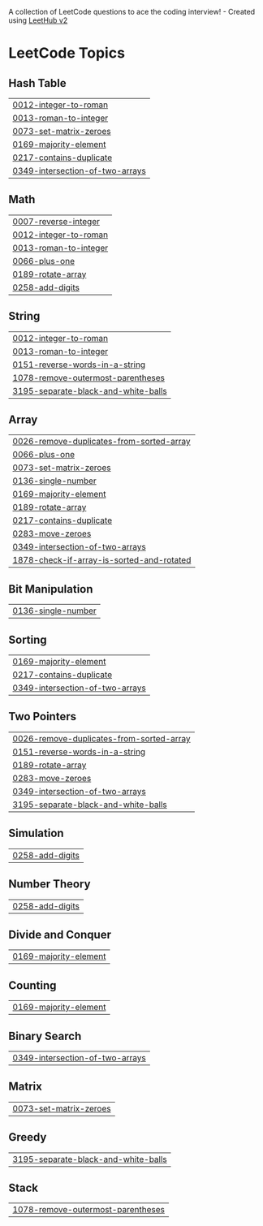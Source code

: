 A collection of LeetCode questions to ace the coding interview! - Created using [LeetHub v2](https://github.com/arunbhardwaj/LeetHub-2.0)
<!---LeetCode Topics Start-->
# LeetCode Topics
## Hash Table
|  |
| ------- |
| [0012-integer-to-roman](https://github.com/rutujamusale/DSA/tree/master/0012-integer-to-roman) |
| [0013-roman-to-integer](https://github.com/rutujamusale/DSA/tree/master/0013-roman-to-integer) |
| [0073-set-matrix-zeroes](https://github.com/rutujamusale/DSA/tree/master/0073-set-matrix-zeroes) |
| [0169-majority-element](https://github.com/rutujamusale/DSA/tree/master/0169-majority-element) |
| [0217-contains-duplicate](https://github.com/rutujamusale/DSA/tree/master/0217-contains-duplicate) |
| [0349-intersection-of-two-arrays](https://github.com/rutujamusale/DSA/tree/master/0349-intersection-of-two-arrays) |
## Math
|  |
| ------- |
| [0007-reverse-integer](https://github.com/rutujamusale/DSA/tree/master/0007-reverse-integer) |
| [0012-integer-to-roman](https://github.com/rutujamusale/DSA/tree/master/0012-integer-to-roman) |
| [0013-roman-to-integer](https://github.com/rutujamusale/DSA/tree/master/0013-roman-to-integer) |
| [0066-plus-one](https://github.com/rutujamusale/DSA/tree/master/0066-plus-one) |
| [0189-rotate-array](https://github.com/rutujamusale/DSA/tree/master/0189-rotate-array) |
| [0258-add-digits](https://github.com/rutujamusale/DSA/tree/master/0258-add-digits) |
## String
|  |
| ------- |
| [0012-integer-to-roman](https://github.com/rutujamusale/DSA/tree/master/0012-integer-to-roman) |
| [0013-roman-to-integer](https://github.com/rutujamusale/DSA/tree/master/0013-roman-to-integer) |
| [0151-reverse-words-in-a-string](https://github.com/rutujamusale/DSA/tree/master/0151-reverse-words-in-a-string) |
| [1078-remove-outermost-parentheses](https://github.com/rutujamusale/DSA/tree/master/1078-remove-outermost-parentheses) |
| [3195-separate-black-and-white-balls](https://github.com/rutujamusale/DSA/tree/master/3195-separate-black-and-white-balls) |
## Array
|  |
| ------- |
| [0026-remove-duplicates-from-sorted-array](https://github.com/rutujamusale/DSA/tree/master/0026-remove-duplicates-from-sorted-array) |
| [0066-plus-one](https://github.com/rutujamusale/DSA/tree/master/0066-plus-one) |
| [0073-set-matrix-zeroes](https://github.com/rutujamusale/DSA/tree/master/0073-set-matrix-zeroes) |
| [0136-single-number](https://github.com/rutujamusale/DSA/tree/master/0136-single-number) |
| [0169-majority-element](https://github.com/rutujamusale/DSA/tree/master/0169-majority-element) |
| [0189-rotate-array](https://github.com/rutujamusale/DSA/tree/master/0189-rotate-array) |
| [0217-contains-duplicate](https://github.com/rutujamusale/DSA/tree/master/0217-contains-duplicate) |
| [0283-move-zeroes](https://github.com/rutujamusale/DSA/tree/master/0283-move-zeroes) |
| [0349-intersection-of-two-arrays](https://github.com/rutujamusale/DSA/tree/master/0349-intersection-of-two-arrays) |
| [1878-check-if-array-is-sorted-and-rotated](https://github.com/rutujamusale/DSA/tree/master/1878-check-if-array-is-sorted-and-rotated) |
## Bit Manipulation
|  |
| ------- |
| [0136-single-number](https://github.com/rutujamusale/DSA/tree/master/0136-single-number) |
## Sorting
|  |
| ------- |
| [0169-majority-element](https://github.com/rutujamusale/DSA/tree/master/0169-majority-element) |
| [0217-contains-duplicate](https://github.com/rutujamusale/DSA/tree/master/0217-contains-duplicate) |
| [0349-intersection-of-two-arrays](https://github.com/rutujamusale/DSA/tree/master/0349-intersection-of-two-arrays) |
## Two Pointers
|  |
| ------- |
| [0026-remove-duplicates-from-sorted-array](https://github.com/rutujamusale/DSA/tree/master/0026-remove-duplicates-from-sorted-array) |
| [0151-reverse-words-in-a-string](https://github.com/rutujamusale/DSA/tree/master/0151-reverse-words-in-a-string) |
| [0189-rotate-array](https://github.com/rutujamusale/DSA/tree/master/0189-rotate-array) |
| [0283-move-zeroes](https://github.com/rutujamusale/DSA/tree/master/0283-move-zeroes) |
| [0349-intersection-of-two-arrays](https://github.com/rutujamusale/DSA/tree/master/0349-intersection-of-two-arrays) |
| [3195-separate-black-and-white-balls](https://github.com/rutujamusale/DSA/tree/master/3195-separate-black-and-white-balls) |
## Simulation
|  |
| ------- |
| [0258-add-digits](https://github.com/rutujamusale/DSA/tree/master/0258-add-digits) |
## Number Theory
|  |
| ------- |
| [0258-add-digits](https://github.com/rutujamusale/DSA/tree/master/0258-add-digits) |
## Divide and Conquer
|  |
| ------- |
| [0169-majority-element](https://github.com/rutujamusale/DSA/tree/master/0169-majority-element) |
## Counting
|  |
| ------- |
| [0169-majority-element](https://github.com/rutujamusale/DSA/tree/master/0169-majority-element) |
## Binary Search
|  |
| ------- |
| [0349-intersection-of-two-arrays](https://github.com/rutujamusale/DSA/tree/master/0349-intersection-of-two-arrays) |
## Matrix
|  |
| ------- |
| [0073-set-matrix-zeroes](https://github.com/rutujamusale/DSA/tree/master/0073-set-matrix-zeroes) |
## Greedy
|  |
| ------- |
| [3195-separate-black-and-white-balls](https://github.com/rutujamusale/DSA/tree/master/3195-separate-black-and-white-balls) |
## Stack
|  |
| ------- |
| [1078-remove-outermost-parentheses](https://github.com/rutujamusale/DSA/tree/master/1078-remove-outermost-parentheses) |
<!---LeetCode Topics End-->